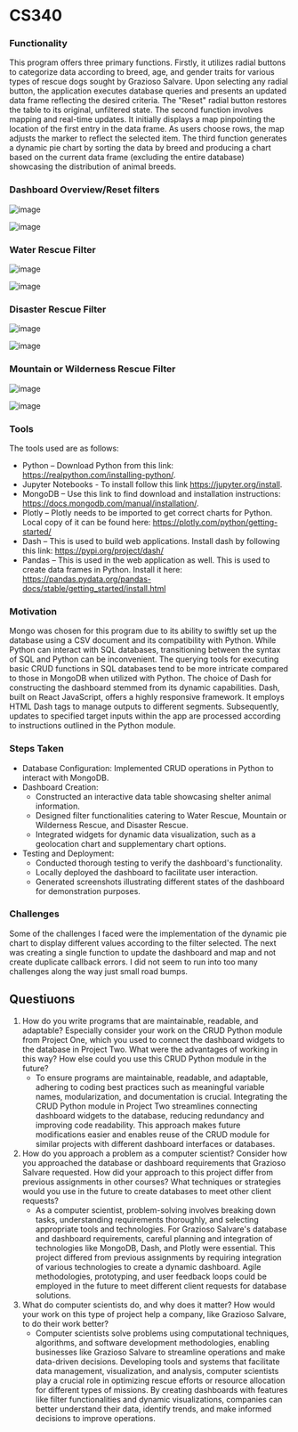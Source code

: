 # CS340


### Functionality
This program offers three primary functions. Firstly, it utilizes radial buttons to categorize data according to breed, age, and gender traits for various types of rescue dogs sought by Grazioso Salvare. Upon selecting any radial button, the application executes database queries and presents an updated data frame reflecting the desired criteria. The "Reset" radial button restores the table to its original, unfiltered state. The second function involves mapping and real-time updates. It initially displays a map pinpointing the location of the first entry in the data frame. As users choose rows, the map adjusts the marker to reflect the selected item. The third function generates a dynamic pie chart by sorting the data by breed and producing a chart based on the current data frame (excluding the entire database) showcasing the distribution of animal breeds.


### Dashboard Overview/Reset filters 

 ![image](https://github.com/rscook1219/CS340/assets/117030820/071a3004-bbbe-48ec-908f-c62de74f0755)

![image](https://github.com/rscook1219/CS340/assets/117030820/678c9998-2ad5-43fe-8b17-c717829c6406)




### Water Rescue Filter
 ![image](https://github.com/rscook1219/CS340/assets/117030820/47b64eb7-6fd4-46be-a77b-bf62fee5a20f)
 
 ![image](https://github.com/rscook1219/CS340/assets/117030820/9c887d1f-5c6d-4082-a1a3-fa0bc2eaea70)

 

### Disaster Rescue Filter
![image](https://github.com/rscook1219/CS340/assets/117030820/fd1ae04f-03bd-49b6-aca2-05d4b3afd22e)

![image](https://github.com/rscook1219/CS340/assets/117030820/99a2dae2-1889-4163-81aa-83f98ef0a4a8)


  

### Mountain or Wilderness Rescue Filter
![image](https://github.com/rscook1219/CS340/assets/117030820/701c2dd3-e470-4988-9b40-b1fe83f63885)

![image](https://github.com/rscook1219/CS340/assets/117030820/6293470f-0c1b-4b4e-ab16-39618a0363f5)


 
 

  
### Tools
The tools used are as follows:
- Python – Download Python from this link: https://realpython.com/installing-python/.
-	Jupyter Notebooks - To install follow this link https://jupyter.org/install.
-	MongoDB – Use this link to find download and installation instructions: https://docs.mongodb.com/manual/installation/.
-	Plotly – Plotly needs to be imported to get correct charts for Python. Local copy of it can be found here: https://plotly.com/python/getting-started/
-	Dash – This is used to build web applications. Install dash by following this link: https://pypi.org/project/dash/
-	Pandas – This is used in the web application as well. This is used to create data frames in Python. Install it here: https://pandas.pydata.org/pandas-docs/stable/getting_started/install.html

### Motivation
Mongo was chosen for this program due to its ability to swiftly set up the database using a CSV document and its compatibility with Python. While Python can interact with SQL databases, transitioning between the syntax of SQL and Python can be inconvenient. The querying tools for executing basic CRUD functions in SQL databases tend to be more intricate compared to those in MongoDB when utilized with Python.
The choice of Dash for constructing the dashboard stemmed from its dynamic capabilities. Dash, built on React JavaScript, offers a highly responsive framework. It employs HTML Dash tags to manage outputs to different segments. Subsequently, updates to specified target inputs within the app are processed according to instructions outlined in the Python module.

### Steps Taken
-	Database Configuration: Implemented CRUD operations in Python to interact with MongoDB.
-	Dashboard Creation:
    - Constructed an interactive data table showcasing shelter animal information.
    - Designed filter functionalities catering to Water Rescue, Mountain or Wilderness Rescue, and Disaster Rescue.
    - Integrated widgets for dynamic data visualization, such as a geolocation chart and supplementary chart options.
-	Testing and Deployment:
    - Conducted thorough testing to verify the dashboard's functionality.
    - Locally deployed the dashboard to facilitate user interaction.
    - Generated screenshots illustrating different states of the dashboard for demonstration purposes.

### Challenges
Some of the challenges I faced were the implementation of the dynamic pie chart to display different values according to the filter selected. The next was creating a single function to update the dashboard and map and not create duplicate callback errors. I did not seem to run into too many challenges along the way just small road bumps. 

## Questiuons
1. How do you write programs that are maintainable, readable, and adaptable? Especially consider your work on the CRUD Python module from Project One, which you used to connect the dashboard widgets to the database in Project Two. What were the advantages of working in this way? How else could you use this CRUD Python module in the future?
   - To ensure programs are maintainable, readable, and adaptable, adhering to coding best practices such as meaningful variable names, modularization, and documentation is crucial. Integrating the CRUD Python module in Project Two streamlines connecting dashboard widgets to the database, reducing redundancy and improving code readability. This approach makes future modifications easier and enables reuse of the CRUD module for similar projects with different dashboard interfaces or databases.
2. How do you approach a problem as a computer scientist? Consider how you approached the database or dashboard requirements that Grazioso Salvare requested. How did your approach to this project differ from previous assignments in other courses? What techniques or strategies would you use in the future to create databases to meet other client requests?
   - As a computer scientist, problem-solving involves breaking down tasks, understanding requirements thoroughly, and selecting appropriate tools and technologies. For Grazioso Salvare's database and dashboard requirements, careful planning and integration of technologies like MongoDB, Dash, and Plotly were essential. This project differed from previous assignments by requiring integration of various technologies to create a dynamic dashboard. Agile methodologies, prototyping, and user feedback loops could be employed in the future to meet different client requests for database solutions.
3. What do computer scientists do, and why does it matter? How would your work on this type of project help a company, like Grazioso Salvare, to do their work better?
   - Computer scientists solve problems using computational techniques, algorithms, and software development methodologies, enabling businesses like Grazioso Salvare to streamline operations and make data-driven decisions. Developing tools and systems that facilitate data management, visualization, and analysis, computer scientists play a crucial role in optimizing rescue efforts or resource allocation for different types of missions. By creating dashboards with features like filter functionalities and dynamic visualizations, companies can better understand their data, identify trends, and make informed decisions to improve operations.



